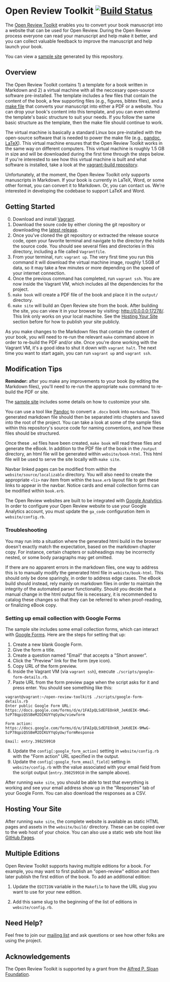 # Open Review Toolkit [![Build Status](https://travis-ci.org/open-review-toolkit/open-review-toolkit.svg?branch=master)](https://travis-ci.org/open-review-toolkit/open-review-toolkit)

The [Open Review Toolkit](http://www.openreviewtoolkit.org/) enables you to convert your book manuscript into a website that can be used for Open Review. During the Open Review process everyone can read your manuscript and help make it better, and you can collect valuable feedback to improve the manuscript and help launch your book.

You can view a [sample site](http://sample.openreviewtoolkit.org/) generated by this repository.

## Overview

The Open Review Toolkit contains 1) a template for a book written in Markdown and 2) a virtual machine with all the neccesary open-source software pre-installed. The template includes a few files that contain the content of the book, a few supporting files (e.g., figures, bibtex files), and a [make file](https://swcarpentry.github.io/make-novice/) that converts your manuscript into either a PDF or a website. You can drop your book's content into this template, and you can even extend the template's basic structure to suit your needs. If you follow the same basic structure as the template, then the make file should continue to work.

The virtual machine is basically a standard Linux box pre-installed with the open-source software that is needed to power the make file (e.g., [pandoc](http://pandoc.org/), [LaTeX](https://www.latex-project.org/)). This virtual machine ensures that the Open Review Toolkit works in the same way on different computers. This virtual machine is roughly 1.5 GB in size and will be downloaded during the first time through the steps below. If you're interested to see how this virtual machine is built and what software is installed, take a look at the [vagrant-build repository](https://github.com/open-review-toolkit/vagrant-build).

Unfortunately, at the moment, the Open Review Toolkit only supports manuscripts in Markdown. If your book is currently in LaTeX, Word, or some other format, you can convert it to Markdown. Or, you can contact us. We're interested in developing the codebase to support LaTeX and Word.

## Getting Started

0. Download and install [Vagrant](https://www.vagrantup.com/).
1. Download the soure code by either cloning the git repository or downloading the [latest release](https://github.com/open-review-toolkit/open-review-toolkit/releases/latest).
2. Once you've cloned the git repository or extracted the release source code, open your favorite terminal and navigate to the directory the holds the source code. You should see several files and directories in this directory, including a file called `Vagrantfile`.
3. From your terminal, run: `vagrant up`. The very first time you run this command it will download the virtual machine image, roughly 1.5GB of data, so it may take a few minutes or more depending on the speed of your internet connection.
4. Once the previous command has completed, run `vagrant ssh`. You are now inside the Vagrant VM, which includes all the dependencies for the project.
5. `make book` will create a PDF file of the book and place it in the `output/` directory.
6. `make site` will build an Open Review site from the book. After building the site, you can view it in your browser by visiting: http://0.0.0.0:17278/. This link only works on your local machine. See the [Hosting Your Site](#hosting-your-site) section before for how to publish your site publicly.

As you make changes to the Markdown files that contain the content of your book, you will need to re-run the relevant `make` command above in order to re-build the PDF and/or site. Once you're done working with the Vagrant VM, it's a good idea to shut it down with `vagrant halt`. The next time you want to start again, you can run `vagrant up` and `vagrant ssh`.

## Modification Tips

**Reminder:** after you make any improvements to your book (by editing the Markdown files), you'll need to re-run the appropriate `make` command to re-build the PDF or site.

The [sample site](http://sample.openreviewtoolkit.org/) includes some details on how to customize your site.

You can use a tool like [Pandoc](https://pandoc.org/) to convert a `.docx` book into `markdown`. This generated markdown file should then be separated into chapters and saved into the root of the project. You can take a look at some of the sample files within this repository's source code for naming conventions, and how these files should be structured.

Once these `.md` files have been created, `make book` will read these files and generate the eBook. In addition to the PDF file of the book in the `/output` directory, an html file will be generated within `website/book-html`. This html file will be used to serve the site locally with `make site`.

Navbar linked pages can be modified from within the `website/source/localizable` directory. You will also need to create the appropriate `<li>` nav item from within the `base.erb` layout file to get these links to appear in the navbar. Notice cards and email collection forms can be modified within `book.erb`.

The Open Review websites are built to be integrated with [Google Analytics](https://www.google.com/analytics/). In order to configure your Open Review website to use your Google Analytics account, you must update the `ga_code` configuration item in `website/config.rb`.

### Troubleshooting

You may run into a situation where the generated html build in the browser doesn't exactly match the expectation, based on the markdown chapter copy. For instance, certain chapters or subheadings may be incorrectly nested, or some body paragraphs may get omitted.

If there are no apparent errors in the markdown files, one way to address this is to manually modify the generated html file in `webiste/book-html`. This should only be done sparingly, in order to address edge cases. The eBook build should instead, rely mainly on markdown files in order to maintain the integrity of the automated parser functionality. Should you decide that a manual change in the html output file is necessary, it is recommended to catalog these changes so that they can be referred to when proof-reading, or finalizing eBook copy.

### Setting up email collection with Google Forms

The sample site includes some email collection forms, which can interact with [Google Forms](https://www.google.com/forms/about/). Here are the steps for setting that up:

1. Create a new blank Google Form.
2. Give the form a title.
3. Create a question named "Email" that accepts a "Short answer".
4. Click the "Preview" link for the form (eye icon).
5. Copy URL of the form preview.
6. Inside the Vagrant VM (via `vagrant ssh`), execute `./scripts/google-form-details.rb`.
7. Paste URL from the form preview page when the script asks for it and press enter. You should see something like this:

```
vagrant@vagrant:~/open-review-toolkit$ ./scripts/google-form-details.rb
Enter public Google Form URL: https://docs.google.com/forms/d/e/1FAIpQLSdEFEOnkR_JeKdEIK-9MwG-5zP78qpiQSSBeM2DIKUYYqGyUw/viewform

Form action: https://docs.google.com/forms/d/e/1FAIpQLSdEFEOnkR_JeKdEIK-9MwG-5zP78qpiQSSBeM2DIKUYYqGyUw/formResponse

Email: entry.398259910
```

8. Update the `config[:google_form_action]` setting in `website/config.rb` with the "Form action" URL specified in the output.
9. Update the `config[:google_form_email_field]` setting in `website/config.rb` with the value associated with your email field from the script output (`entry.398259910` in the sample above).

After running `make site`, you should be able to test that everything is working and see your email address show up in the "Responses" tab of your Google Form. You can also download the responses as a CSV.

## Hosting Your Site

After running `make site`, the complete website is available as static HTML pages and assets in the `website/build/` directory. These can be copied over to the web host of your choice. You can also use a static web site host like [GitHub Pages](https://pages.github.com/).

## Multiple Editions

Open Review Toolkit supports having multiple editions for a book. For example,
you may want to first publish an "open-review" edition and then later publish
the first edition of the book. To add an additional edition:

1. Update the `EDITION` variable in the `Makefile` to have the URL slug you
   want to use for your new edition.

2. Add this same slug to the beginning of the list of editions in
   `website/config.rb`.

## Need Help?

Feel free to join our [mailing list](https://groups.google.com/forum/#!forum/open-review-toolkit) and ask questions or see how other folks are using the project.

## Acknowledgements

The Open Review Toolkit is supported by a grant from the [Alfred P. Sloan Foundation](http://www.sloan.org).
